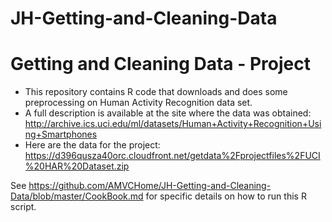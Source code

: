 JH-Getting-and-Cleaning-Data
============================

# Getting and Cleaning Data - Project

- This repository contains R code that downloads and does some preprocessing on Human Activity Recognition data set. 
- A full description is available at the site where the data was obtained: http://archive.ics.uci.edu/ml/datasets/Human+Activity+Recognition+Using+Smartphones 
- Here are the data for the project: https://d396qusza40orc.cloudfront.net/getdata%2Fprojectfiles%2FUCI%20HAR%20Dataset.zip 

See https://github.com/AMVCHome/JH-Getting-and-Cleaning-Data/blob/master/CookBook.md for specific details on how to run this R script.
